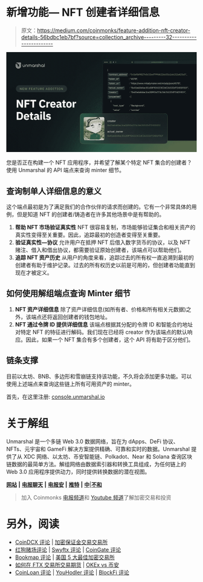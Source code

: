# 新增功能— NFT 创建者详细信息

> 原文：<https://medium.com/coinmonks/feature-addition-nft-creator-details-56bdbc1eb7bf?source=collection_archive---------32----------------------->

![](img/8ccc8b69bc8a411a57f7b3496bbebb09.png)

您是否正在构建一个 NFT 应用程序，并希望了解某个特定 NFT 集合的创建者？使用 Unmarshal 的 API 端点来查询 minter 细节。

## **查询制单人详细信息的意义**

这个端点最初是为了满足我们的合作伙伴的请求而创建的。它有一个非常具体的用例，但是知道 NFT 的创建者/铸造者在许多其他场景中是有帮助的。

1.  **帮助 NFT 市场验证真实性** NFT 很容易复制，市场能够验证集合和相关资产的真实性变得至关重要。因此，追踪最初的创造者变得至关重要。
2.  **验证真实性—协议** 允许用户在抵押 NFT 后借入数字货币的协议，以及 NFT 赌注、借入和借出协议，都需要验证原始创建者，该端点可以帮助他们。
3.  **追踪 NFT 资产历史** 从用户的角度来看，追踪过去的所有权一直追溯到最初的创建者有助于维护记录。过去的所有权历史以前是可用的，但创建者功能直到现在才被定义。

## **如何使用解组端点查询 Minter 细节**

1.  **NFT 资产详细信息** 除了资产详细信息(如所有者、价格和所有相关元数据)之外，该端点还将返回创建者的钱包地址。
2.  **NFT 通过令牌 ID 提供详细信息** 该端点根据其分配的令牌 ID 和智能合约地址对特定 NFT 的特征进行解码。我们现在已经将 creator 作为该端点的默认响应。因此，如果一个 NFT 集合有多个创建者，这个 API 将有助于区分他们。

## **链条支撑**

目前以太坊、BNB、多边形和雪崩链支持该功能，不久将会添加更多功能。可以使用上述端点来查询这些链上所有可用资产的 minter。

首先，在这里注册: [console.unmarshal.io](http://console.unmarshal.io)

# 关于解组

Unmarshal 是一个多链 Web 3.0 数据网络，旨在为 dApps、DeFi 协议、NFTs、元宇宙和 GameFi 解决方案提供精确、可靠和实时的数据。Unmarshal 提供了从 XDC 网络、以太坊、币安智能链、Polkadot、Near 和 Solana 查询区块链数据的最简单方法。解组网络由数据索引器和转换工具组成，为任何链上的 Web 3.0 应用程序提供动力，同时提供转换数据的潜在视图。

[**网站**](http://unmarshal.io/) **|** [**电报聊天**](https://t.me/Unmarshal_Chat) **|** [**电报安**](https://t.me/joinchat/RRUIzbuhlA8-6Kjk) **|** [**推特**](https://twitter.com/unmarshal) **|** [**中**](https://medium.com/unmarshal-io)|[**不和**](https://discord.gg/SqhYdGYtEr)

> 加入 Coinmonks [电报频道](https://t.me/coincodecap)和 [Youtube 频道](https://www.youtube.com/c/coinmonks/videos)了解加密交易和投资

# 另外，阅读

*   [CoinDCX 评论](/coinmonks/coindcx-review-8444db3621a2) | [加密保证金交易交易所](https://coincodecap.com/crypto-margin-trading-exchanges)
*   [红狗赌场评论](https://coincodecap.com/red-dog-casino-review) | [Swyftx 评论](https://coincodecap.com/swyftx-review) | [CoinGate 评论](https://coincodecap.com/coingate-review)
*   [Bookmap 评论](https://coincodecap.com/bookmap-review-2021-best-trading-software) | [美国 5 大最佳加密交易所](https://coincodecap.com/crypto-exchange-usa)
*   [如何在 FTX 交易所交易期货](https://coincodecap.com/ftx-futures-trading) | [OKEx vs 币安](https://coincodecap.com/okex-vs-binance)
*   [CoinLoan 评论](https://coincodecap.com/coinloan-review) | [YouHodler 评论](/coinmonks/youhodler-4-easy-ways-to-make-money-98969b9689f2) | [BlockFi 评论](https://coincodecap.com/blockfi-review)